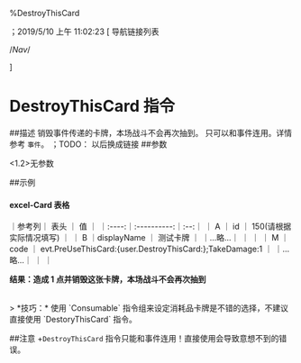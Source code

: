 
%DestroyThisCard

；2019/5/10 上午 11:02:23
[ 导航链接列表

/*Nav*/

]
# DestroyThisCard 指令

##描述
销毁事件传递的卡牌，本场战斗不会再次抽到。
只可以和事件连用。详情参考 `事件`。
；TODO： 以后换成链接
##参数

<1.2>无参数



##示例
#### excel-Card 表格

｜参考列｜    表头    ｜ 值 ｜
｜:----:｜:----------:｜:--:｜
｜  A   ｜     id     ｜  150(请根据实际情况填写) ｜
｜  B   ｜displayName ｜  测试卡牌  ｜
｜…略…｜            ｜    ｜
｜  M   ｜    code    ｜  evt.PreUseThisCard:{user.DestroyThisCard:};TakeDamage:1  ｜
｜…略…｜            ｜    ｜

**结果：造成 1 点并销毁这张卡牌，本场战斗不会再次抽到**

<br/>
> *技巧：* 使用 `Consumable` 指令组来设定消耗品卡牌是不错的选择，不建议直接使用 `DestoryThisCard` 指令。

##注意
+`DestroyThisCard` 指令只能和事件连用！直接使用会导致意想不到的错误。

